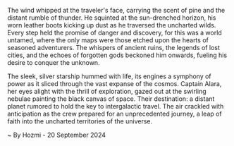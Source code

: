 
The wind whipped at the traveler's face, carrying the scent of pine and the distant rumble of thunder. He squinted at the sun-drenched horizon, his worn leather boots kicking up dust as he traversed the uncharted wilds. Every step held the promise of danger and discovery, for this was a world untamed, where the only maps were those etched upon the hearts of seasoned adventurers. The whispers of ancient ruins, the legends of lost cities, and the echoes of forgotten gods beckoned him onwards, fueling his desire to conquer the unknown.

The sleek, silver starship hummed with life, its engines a symphony of power as it sliced through the vast expanse of the cosmos. Captain Alara, her eyes alight with the thrill of exploration, gazed out at the swirling nebulae painting the black canvas of space. Their destination: a distant planet rumored to hold the key to intergalactic travel. The air crackled with anticipation as the crew prepared for an unprecedented journey, a leap of faith into the uncharted territories of the universe. 

~ By Hozmi - 20 September 2024
